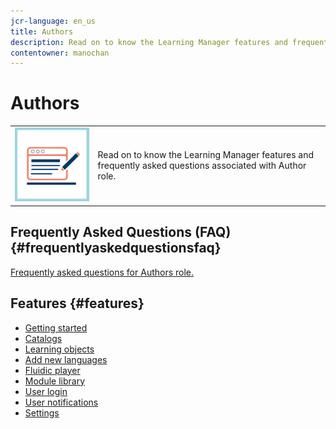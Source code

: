 ```yaml
---
jcr-language: en_us
title: Authors
description: Read on to know the Learning Manager features and frequently asked questions associated with Author role.
contentowner: manochan
---
```



# Authors

<table> 
 <tbody>
  <tr> 
   <td><img src="assets/authors2.png"></td> 
   <td><p>Read on to know the Learning Manager features and frequently asked questions associated with Author role. </p></td> 
  </tr> 
 </tbody>
</table>

## Frequently Asked Questions (FAQ) {#frequentlyaskedquestionsfaq}

[Frequently asked questions for Authors role.](authors/frequently-asked-questions-for-authors.md)

## Features {#features}

* [Getting started](authors/feature-summary/getting-started-author.md)
* [Catalogs](authors/feature-summary/catalogs.md)
* [Learning objects](authors/feature-summary/courses.md)
* [Add new languages](authors/feature-summary/add-new-language-learning-objects.md)
* [Fluidic player](authors/feature-summary/fluidic-player.md)
* [Module library](authors/feature-summary/module-library.md)
* [User login](authors/feature-summary/user-login.md)
* [User notifications](authors/feature-summary/user-notifications.md)
* [Settings](authors/feature-summary/settings.md)


